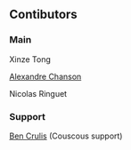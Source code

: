 ## Contibutors
### Main
Xinze Tong

[Alexandre Chanson](https://alexscode.com)

Nicolas Ringuet
### Support
[Ben Crulis](https://github.com/BenCrulis) (Couscous support)
